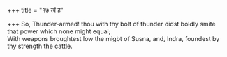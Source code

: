 +++
title = "१७ त्वं ह"

+++
So, Thunder-armed! thou with thy bolt of thunder didst boldly smite that power which none might equal;  
     With weapons broughtest low the migbt of Susna, and, Indra, foundest by thy strength the cattle.
